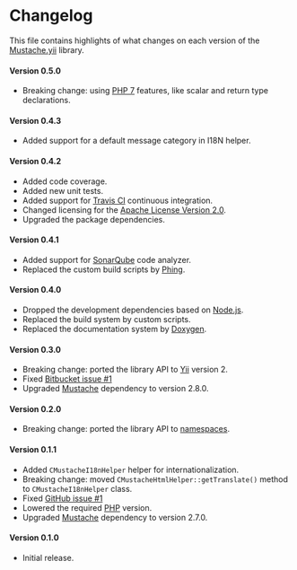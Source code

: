 # Changelog
This file contains highlights of what changes on each version of the [Mustache.yii](https://github.com/cedx/mustache.yii) library.

#### Version 0.5.0
- Breaking change: using [PHP 7](http://php.net/manual/en/migration70.new-features.php) features, like scalar and return type declarations.

#### Version 0.4.3
- Added support for a default message category in I18N helper.

#### Version 0.4.2
- Added code coverage.
- Added new unit tests.
- Added support for [Travis CI](https://travis-ci.org) continuous integration.
- Changed licensing for the [Apache License Version 2.0](http://www.apache.org/licenses/LICENSE-2.0).
- Upgraded the package dependencies.

#### Version 0.4.1
- Added support for [SonarQube](http://www.sonarqube.org) code analyzer.
- Replaced the custom build scripts by [Phing](https://www.phing.info).

#### Version 0.4.0
- Dropped the development dependencies based on [Node.js](https://nodejs.org).
- Replaced the build system by custom scripts.
- Replaced the documentation system by [Doxygen](http://www.doxygen.org).

#### Version 0.3.0
- Breaking change: ported the library API to [Yii](http://www.yiiframework.com) version 2.
- Fixed [Bitbucket issue #1](https://bitbucket.org/cedx/mustache.yii/issue/1)
- Upgraded [Mustache](https://github.com/bobthecow/mustache.php) dependency to version 2.8.0.

#### Version 0.2.0
- Breaking change: ported the library API to [namespaces](http://php.net/manual/en/language.namespaces.php).

#### Version 0.1.1
- Added `CMustacheI18nHelper` helper for internationalization.
- Breaking change: moved `CMustacheHtmlHelper::getTranslate()` method to `CMustacheI18nHelper` class.
- Fixed [GitHub issue #1](https://github.com/cedx/mustache.yii/issues/1)
- Lowered the required [PHP](http://php.net) version.
- Upgraded [Mustache](https://github.com/bobthecow/mustache.php) dependency to version 2.7.0.

#### Version 0.1.0
- Initial release.
